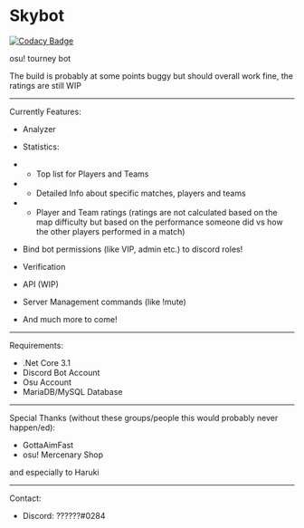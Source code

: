 # Skybot

[![Codacy Badge](https://api.codacy.com/project/badge/Grade/c94d4a76e98f4784bd9f25400419f3ec)](https://app.codacy.com/manual/Blade12629/Skybot?utm_source=github.com&utm_medium=referral&utm_content=Blade12629/Skybot&utm_campaign=Badge_Grade_Dashboard)

osu! tourney bot

The build is probably at some points buggy but should overall work fine, the ratings are still WIP

---
Currently Features:

- Analyzer
- Statistics:
- - Top list for Players and Teams
- - Detailed Info about specific matches, players and teams
- - Player and Team ratings (ratings are not calculated based on the map difficulty but based on the performance someone did vs how the other players performed in a match)
- Bind bot permissions (like VIP, admin etc.) to discord roles!
- Verification
- API (WIP)
- Server Management commands (like !mute)

- And much more to come!

---
Requirements:
- .Net Core 3.1
- Discord Bot Account
- Osu Account
- MariaDB/MySQL Database

---
Special Thanks (without these groups/people this would probably never happen/ed):
- GottaAimFast
- osu! Mercenary Shop

and especially to Haruki

---
Contact:
- Discord: ??????#0284
